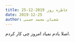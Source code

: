 ```yaml
---
title: خاطره روز 2019-12-25
date: 2019-12-25
author: شعبان محمد حسنی
---
```


اصلا یادم نمیاد امروز چی کار کردم.